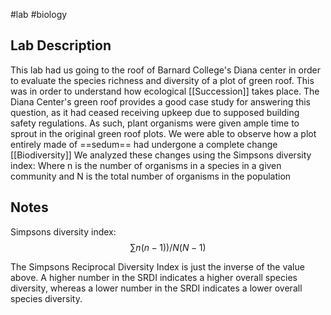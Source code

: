 #lab #biology 
## Lab Description
This lab had us going to the roof of Barnard College's Diana center in order to evaluate the species richness and diversity of a plot of green roof. This was in order to understand how ecological [[Succession]] takes place. 
The Diana Center's green roof provides a good case study for answering this question, as it had ceased receiving upkeep due to supposed building safety regulations. As such, plant organisms were given ample time to sprout in the original green roof plots. We were able to observe how a plot entirely made of ==sedum== had undergone a complete change [[Biodiversity]]
We analyzed these changes using the Simpsons diversity index:
Where n is the number of organisms in a species in a given community and N is the total number of organisms in the population
## Notes
Simpsons diversity index:
$$
\sum n(n -1)) / N(N-1)
$$

The Simpsons Reciprocal Diversity Index is just the inverse of the value above. A higher number in the SRDI indicates a higher overall species diversity, whereas a lower number in the SRDI indicates a lower overall species diversity.
